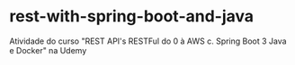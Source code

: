 # rest-with-spring-boot-and-java
Atividade do curso "REST API's RESTFul do 0 à AWS c. Spring Boot 3 Java e Docker" na Udemy
